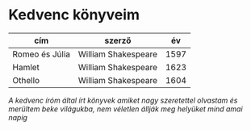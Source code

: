 
   # Kedvenc könyveim


   | cím      | szerző | év |
| ----------- | ----------- | ----------- |
| Romeo és Júlia      | William Shakespeare       | 1597       |
| Hamlet      | William Shakespeare       | 1623       |
| Othello     | William Shakespeare       | 1604       |

*A kedvenc íróm által írt könyvek amiket nagy szeretettel olvastam és merültem beke világukba, nem véletlen állják meg helyüket mind  amai napig*